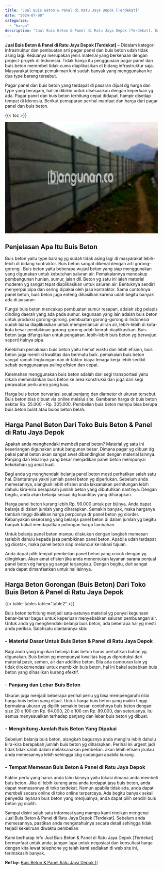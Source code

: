 ```yaml
---
title: "Jual Buis Beton & Panel di Ratu Jaya Depok [Terdekat]"
date: "2024-07-08"
categories: 
  - "harga"
description: "Jual Buis Beton & Panel di Ratu Jaya Depok [Terdekat]. Kami berharap Info Jual Buis Beton & Panel di Ratu Jaya Depok [Terdekat] bermanfaat untuk anda, jang..."
---
```


**Jual Buis Beton & Panel di Ratu Jaya Depok \[Terdekat\]** – Didalam kategori infrastruktur dan pembuatan arti pagar panel dan buis beton udah tidak asing lagi. Keduanya merupakan jenis material yang berkenaan dengan project-proyek di Indonesia. Tidak hanya itu penggunaan pagar panel dan buis beton merembet tidak cuma diaplikasikan di bidang infrastruktur saja. Masyarakat tempat pemukiman kini sudah banyak yang menggunakan ke dua type barang tersebut.

Pagar panel dan buis beton yang terdapat di pasaran dijual dg harga dan type yang beragam, hal ini dibikin untuk disesuaikan dengan keperluan yg ada. Pagar panel dan buis beton terhitung cepat didapat, hampir disetiap tempat di Idonesia. Berikut pemaparan perihal manfaat dan harga dari pagar panel dan buis beton.

{{< toc >}}

![Jual Buis Beton & Panel di Ratu Jaya Depok [Terdekat]](/images/jual-panel-buis-beton-murah-03.png)

## Penjelasan Apa Itu Buis Beton

Buis beton yaitu type barang yg sudah tidak asing lagi di masyarakat lebih-lebih di bidang kontraktor. Buis beton sangat dikenal dengan arti gorong-gorong . Buis beton yaitu beberapa wujud beton yang siap menggunakan yang digunakan untuk kebutuhan saluran air. Pemakaiannya mencakup pembangunan hunian, sumur, jalan dll. Beton yg satu ini ialah material moderen yg sangat tepat diaplikasikan untuk saluran air. Bentuknya sendiri menyerpai pipa dan sering dipakai oleh jasa kontraktor. Sama contohnya panel beton, buis beton juga enteng dihasilkan karena udah begitu banyak ada di pasaran.

Fungsi buis beton mencakup pembuatan sumur resapan, adalah sbg pelapis dinding daerah yang ada pada sumur. kegunaan yang lain adalah buis beton untuk produksi gorong-gorong. pembuatan gorong-gorong di Indonesia sudah biasa diaplikasikan untuk memperlancar aliran air, lebih-lebih di kota-kota besar pembikinan gorong-gorong udah lumrah diaplikasikan. Buis beton juga difungsikan untuk pengairan, lebih-lebih buis beton yg berwujud seperti halnya pipa.

Kelebihan pemakaian buis beton yaitu hemat waktu dan lebih efisien, buis beton juga memiliki kwalitas dan bermutu baik. pemakaian buis beton sangat ramah lingkungan dan dr faktor biaya tenaga kerja lebih sedikit sebab penggunaanya paling efisien dan cepat.

Kelemahan menggunakan buis beton adalah dari segi transportasi yaitu dikala memindahkan buis beton ke area konstruksi dan juga dari segi perawatan perlu area yang luas.

Harga buis beton bervariasi seuai panjang dan diameter dr ukuran tersebut. Buis beton bisa dibuat via online melalui site. Gambaran harga dr buis beton sekitar Rp. 55.000 – Rp. 305.000. Pembelian buis beton mampu bisa berupa buis beton bulat atau buios beton belah.

## Harga Panel Beton Dari Toko Buis Beton & Panel di Ratu Jaya Depok

Apakah anda menghendaki membeli panel beton? Material yg satu ini keseriangan digunakan untuk bangunan besar. Dimana pagar yg dibuat dg pakai panel beton akan sangat awet dibandingkan dengan material lainnya. Panjang dan lebarnya yang besar menjadikan panel beton mempunyai kekokohan yg amat kuat.

Bagi anda yg menghendaki belanja panel beton mesti perhatikan salah satu hal. Diantaranya yakni jumlah panel beton yg diperlukan. Sebelum anda memesannya, alangkah lebih efisien anda laksanakan perhitungan lebih dahulu kira-kira berapakah jumlah beton yang dibutuhkan nantinya. Dengan begitu, anda akan belanja sesuai dg kuantitas yang diharapkan.

Harga panel beton kurang lebih Rp. 90.000 untuk per bijinya. Anda dapat belanja di dalam jumlah yang diharapkan. Semakin banyak, maka harganya tambah tinggi dikalikan harga perpcsnya dr panel beton yg diorder. Kebanyakan seseorang yang belanja panel beton di dalam jumlah yg begitu banyak bakal mendapatkan potongan harga tambahan.

Untuk belanja panel beton mampu dilakukan dengan langkah memesan terlebih dahulu kepada jasa pembikinan panel beton. Apabila udah terdapat yg dicetak, maka panel beton siap meluncur ke lokasi tujuan.

Anda dapat pilih tempat pembelian panel beton yang cocok dengan yg diinginkan. Akan amat efisien jika anda menentukan layanan sarana penjual panel beton dg harga yg sangat terjangkau. Dengan begitu, duit sangat anda dapat dimanfaatkan untuk hal lainnya.

## Harga Beton Gorongan (Buis Beton) Dari Toko Buis Beton & Panel di Ratu Jaya Depok

{{< table-tables table="table2" >}}

Buis beton terhitung menjadi satu-satunya material yg punyai kegunaan benar-benar bagus untuk keperluan menyebabkan saluran pembuangan air. Untuk anda yg menghendaki belanja buis beton, ada beberapa hal yg mesti anda periksa. Salahsatu diantaranya sbb:

### \- Material Dasar Untuk Buis Beton & Panel di Ratu Jaya Depok

Bagi anda yang inginkan belanja buis beton harus perhatikan bahan yg digunakan. Buis beton yg mempunyai kwalitas bagus diproduksi dari material pasir, semen, air dan additive beton. Bila ada campuran lain yg tidak direkomendasi untuk membikin buis beton, hal ini bakal sebabkan buis beton yang dihasilkan kurang efektif.

### \- Panjang dan Lebar Buis Beton

Ukuran juga menjadi beberapa perihal perlu yg bisa mempengaruhi nilai harga buis beton yang dijual. Untuk harga buis beton yang makin tinggi bermakna ukuran yg dipilih semakin besar. contohnya buis beton dengan size 20 x 100 cm Rp. 64.000, 20 x 100 cm Rp. 89.000, dan seterusnya. Itu semua menyesuaikan terhadap panjang dan lebar buis beton yg dibuat.

### \- Menghitung Jumlah Buis Beton Yang Dipakai

Sebelum belanja buis beton, alangkah bagusnya anda mengira lebih dahulu kira-kira berapakah jumlah buis beton yg diharapkan. Perihal ini urgent jadi tidak tidak salah dalam melaksanakan pembelian. akan lebih efisien jikalau anda memesannya lebih sehingga sbg cadangan apabila kurang.

### \- Tempat Memesan Buis Beton & Panel di Ratu Jaya Depok

Faktor perlu yang harus anda tahu lainnya yaitu lokasi dimana anda membeli buis beton. Jika di lebih kurang area anda terdapat jasa buis beton, anda dapat memesannya di toko terdekat. Namun apabila tidak ada, anda dapat membeli secara online di toko online terpercaya. Ada begitu banyak sekali penyedia layanan buis beton yang menjualnya, anda dapat pilih sendiri buis beton yg dipilih.

Sampai disini salah satu informasi yang mampu kami rincikan mengenai Jual Buis Beton & Panel di Ratu Jaya Depok \[Terdekat\]. Sebelum anda memesannya, pastikan anda mengetahuinya secara detail sehingga tidak terjadi kekeliruan diwaktu pembelian.

Kami berharap Info Jual Buis Beton & Panel di Ratu Jaya Depok \[Terdekat\] bermanfaat untuk anda, jangan lupa untuk negosiasi dan konsultasi harga dengan kita lewat telephone yg telah kami sediakan di web site ini, terimakasih banyak.

**Ref by:** [Buis Beton & Panel Ratu Jaya Depok []](https://id.wikipedia.org/wiki/Buis)
